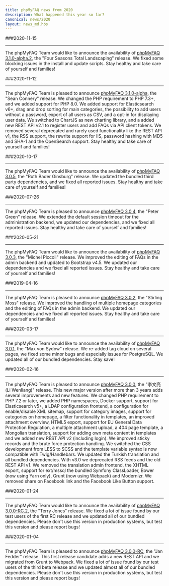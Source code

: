 ```yaml
---
title: phpMyFAQ news from 2020
description: What happened this year so far?
canonical: news/2020
layout: news_md.hbs
---
```


###2020-11-15
* * *
The phpMyFAQ Team would like to announce the availability of [phpMyFAQ 3.1.0-alpha.2](/download), the "Four Seasons
Total Landscaping" release. We fixed some blocking issues in the install and update scripts. Stay healthy and take care
of yourself and families!

###2020-11-12
* * *
The phpMyFAQ Team is pleased to announce [phpMyFAQ 3.1.0-alpha](/download), the "Sean Connery" release. We changed the 
PHP requirement to PHP 7.3+, and we added support for PHP 8.0. We added support for Elasticsearch v6+, drag and drop 
sorting for main categories, the possibility to add users without a password, export of all users as CSV, and a opt-in 
for displaying user data. We switched to ChartJS as new charting library, and a added new REST API v2.1 to register 
users and add FAQs via API client tokens. We removed several deprecated and rarely used functionality like the REST API
v1, the RSS support, the rewrite support for IIS, password hashing with MD5 and SHA-1 and the OpenSearch support. Stay 
healthy and take care of yourself and families!

###2020-10-17
* * *
The phpMyFAQ Team would like to announce the availability of [phpMyFAQ 3.0.5](/download), the "Ruth Bader Ginsburg" 
release. We updated the bundled third party dependencies, and we fixed all reported issues. Stay healthy and take care 
of yourself and families!

###2020-07-26
* * *
The phpMyFAQ Team is pleased to announce [phpMyFAQ 3.0.4](/download), the "Peter Green" release. We extended the default
session timeout for the administration backend, we updated our dependencies, and we fixed all reported issues. Stay 
healthy and take care of yourself and families!

###2020-05-21
* * *
The phpMyFAQ Team would like to announce the availability of [phpMyFAQ 3.0.3](/download), the "Michel Piccoli" release.
We improved the editing of FAQs in the admin backend and updated to Bootstrap v4.5. We updated our dependencies and
we fixed all reported issues. Stay healthy and take care of yourself and families!

###2019-04-16
* * *
The phpMyFAQ Team is pleased to announce [phpMyFAQ 3.0.2](/download), the "Stirling Moss" release. We improved the
handling of multiple homepage categories and the editing of FAQs in the admin backend. We updated our dependencies and
we fixed all reported issues. Stay healthy and take care of yourself and families!

###2020-03-17
* * *
The phpMyFAQ Team would like to announce the availability of [phpMyFAQ 3.0.1](/download), the "Max von Sydow" release. 
We re-added tag cloud on several pages, we fixed some minor bugs and especially issues for PostgreSQL. We updated all of 
our bundled dependencies. Stay save!

###2020-02-16
* * *
The phpMyFAQ Team is pleased to announce [phpMyFAQ 3.0.0](/download), the "李文亮 (Li Wenliang)" release. This new major 
version after more than 3 years adds several improvements and new features. We changed PHP requirement to PHP 7.2 or
later, we added PHP namespaces, Docker support, support for Elasticsearch v5+, a LDAP configuration frontend, a 
configuration for enable/disable XML sitemap, support for category images, support for categories on homepage, a filter 
functionality in templates, an improved attachment overview, HTML5 export, support for EU General Data Protection 
Regulation, a multiple attachment upload, a 404 page template, a Mongolian translation, support for adding own meta 
content in templates and we added new REST API v2 (including login). We improved sticky records and the brute force 
protection handling. We switched the CSS development from LESS to SCSS and the template variable syntax is now 
compatible with Twig/Handlebars. We updated the Turkish translation and all bundled dependencies. With v3.0 we 
deprecated RSS feeds and the old REST API v1. We removed the translation admin frontend, the XHTML export, support for 
ext/mssql the bundled Symfony ClassLoader, Bower (now using Yarn only), Grunt (now using Webpack) and Modernizr. We
removed share on Facebook link and the Facebook Like Button support.

###2020-01-24
* * *
The phpMyFAQ Team would like to announce the availability of [phpMyFAQ 3.0.0-RC.2](/download), the "Terry Jones" release.
We fixed a lot of issue found by our test users of the first RC release and we updated all of our bundled
dependencies. Please don't use this version in production systems, but test this version and please report bugs!

###2020-01-04
* * *
The phpMyFAQ Team is pleased to announce [phpMyFAQ 3.0.0-RC](/download), the "Jan Fedder" release. This first release 
candidate adds a new REST API and we migrated from Grunt to Webpack. We fixed a lot of issue found by our test users of
the third beta release and we updated almost all of our bundled dependencies. Please don't use this version in production
systems, but test this version and please report bugs!